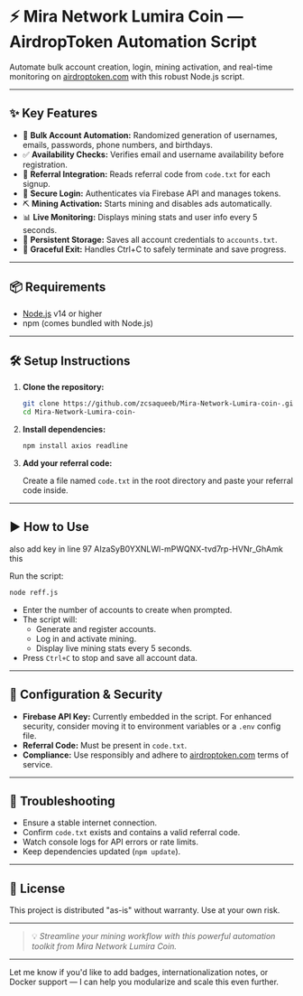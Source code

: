 # ⚡ Mira Network Lumira Coin — AirdropToken Automation Script

Automate bulk account creation, login, mining activation, and real-time monitoring on [airdroptoken.com](https://airdroptoken.com) with this robust Node.js script.

---

## ✨ Key Features

- 🔄 **Bulk Account Automation:** Randomized generation of usernames, emails, passwords, phone numbers, and birthdays.
- ✅ **Availability Checks:** Verifies email and username availability before registration.
- 🔗 **Referral Integration:** Reads referral code from `code.txt` for each signup.
- 🔐 **Secure Login:** Authenticates via Firebase API and manages tokens.
- ⛏️ **Mining Activation:** Starts mining and disables ads automatically.
- 📊 **Live Monitoring:** Displays mining stats and user info every 5 seconds.
- 🧾 **Persistent Storage:** Saves all account credentials to `accounts.txt`.
- 🛑 **Graceful Exit:** Handles Ctrl+C to safely terminate and save progress.

---

## 📦 Requirements

- [Node.js](https://nodejs.org/) v14 or higher
- npm (comes bundled with Node.js)

---

## 🛠️ Setup Instructions

1. **Clone the repository:**

   ```bash
   git clone https://github.com/zcsaqueeb/Mira-Network-Lumira-coin-.git
   cd Mira-Network-Lumira-coin-
   ```

2. **Install dependencies:**

   ```bash
   npm install axios readline
   ```

3. **Add your referral code:**

   Create a file named `code.txt` in the root directory and paste your referral code inside.

---

## ▶️ How to Use

also  add key in line 97  AIzaSyB0YXNLWl-mPWQNX-tvd7rp-HVNr_GhAmk this  

Run the script:

```bash
node reff.js
```

- Enter the number of accounts to create when prompted.
- The script will:
  - Generate and register accounts.
  - Log in and activate mining.
  - Display live mining stats every 5 seconds.
- Press `Ctrl+C` to stop and save all account data.

---

## 🔐 Configuration & Security

- **Firebase API Key:** Currently embedded in the script. For enhanced security, consider moving it to environment variables or a `.env` config file.
- **Referral Code:** Must be present in `code.txt`.
- **Compliance:** Use responsibly and adhere to [airdroptoken.com](https://airdroptoken.com) terms of service.

---

## 🧩 Troubleshooting

- Ensure a stable internet connection.
- Confirm `code.txt` exists and contains a valid referral code.
- Watch console logs for API errors or rate limits.
- Keep dependencies updated (`npm update`).

---

## 📜 License

This project is distributed "as-is" without warranty. Use at your own risk.

---



> 💡 *Streamline your  mining workflow with this powerful automation toolkit from Mira Network Lumira Coin.*


---

Let me know if you'd like to add badges, internationalization notes, or Docker support — I can help you modularize and scale this even further.
